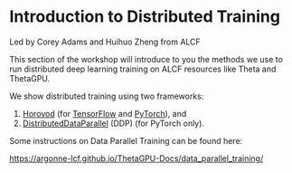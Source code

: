 # Introduction to Distributed Training

Led by Corey Adams and Huihuo Zheng from ALCF

This section of the workshop will introduce to you the methods we use to run distributed deep learning training on ALCF resources like Theta and ThetaGPU.

We show distributed training using two frameworks: 
1. [Horovod](Horovod/) (for [TensorFlow](tensorflow.org) and [PyTorch](pytorch.org)), and
2. [DistributedDataParallel](DDP/) (DDP) (for PyTorch only).

Some instructions on Data Parallel Training can be found here:

https://argonne-lcf.github.io/ThetaGPU-Docs/data_parallel_training/